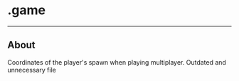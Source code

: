 # .game

___

## About

Coordinates of the player's spawn when playing multiplayer. Outdated and unnecessary file
